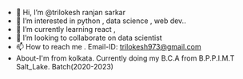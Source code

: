 - 👋 Hi, I’m @trilokesh ranjan sarkar
- 👀 I’m interested in python , data science , web dev..
- 🌱 I’m currently learning react , 
- 💞️ I’m looking to collaborate on data scientist
- 📫 How to reach me . Email-ID: trilokesh973@gmail.com
- About-I'm from kolkata. Currently doing my B.C.A from B.P.P.I.M.T Salt_Lake. Batch(2020-2023)
<!---
trilokesh973/trilokesh973 is a ✨ special ✨ repository because its `README.md` (this file) appears on your GitHub profile.
You can click the Preview link to take a look at your changes.
--->

